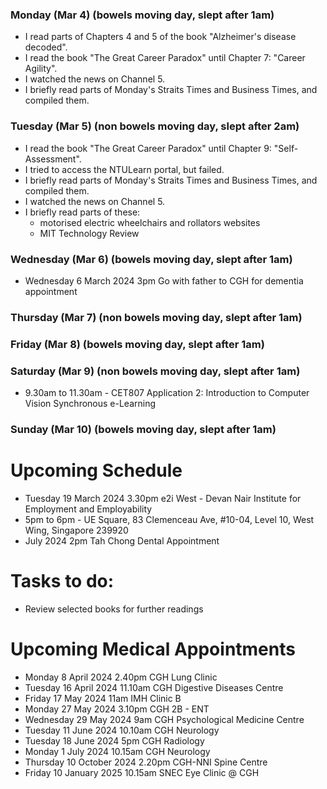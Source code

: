 ### Monday (Mar 4) (bowels moving day, slept after 1am)
- I read parts of Chapters 4 and 5 of the book "Alzheimer's disease decoded".
- I read the book "The Great Career Paradox" until Chapter 7: "Career Agility".
- I watched the news on Channel 5.
- I briefly read parts of Monday's Straits Times and Business Times, and compiled them.

### Tuesday (Mar 5) (non bowels moving day, slept after 2am)
- I read the book "The Great Career Paradox" until Chapter 9: "Self-Assessment".
- I tried to access the NTULearn portal, but failed.
- I briefly read parts of Monday's Straits Times and Business Times, and compiled them.
- I watched the news on Channel 5.
- I briefly read parts of these:
    - motorised electric wheelchairs and rollators websites
    - MIT Technology Review

### Wednesday (Mar 6) (bowels moving day, slept after 1am)
- Wednesday 6 March 2024 3pm Go with father to CGH for dementia appointment


### Thursday (Mar 7) (non bowels moving day, slept after 1am)


### Friday (Mar 8) (bowels moving day, slept after 1am)


### Saturday (Mar 9) (non bowels moving day, slept after 1am)
- 9.30am to 11.30am - CET807 Application 2: Introduction to Computer Vision Synchronous e-Learning


### Sunday (Mar 10) (bowels moving day, slept after 1am)




# Upcoming Schedule
- Tuesday 19 March 2024 3.30pm e2i West - Devan Nair Institute for Employment and Employability
- 5pm to 6pm - UE Square, 83 Clemenceau Ave, #10-04, Level 10, West Wing, Singapore 239920
- July 2024 2pm Tah Chong Dental Appointment

# Tasks to do:
- Review selected books for further readings

# Upcoming Medical Appointments
- Monday 8 April 2024 2.40pm CGH Lung Clinic
- Tuesday 16 April 2024 11.10am CGH Digestive Diseases Centre
- Friday 17 May 2024 11am IMH Clinic B
- Monday 27 May 2024 3.10pm CGH 2B - ENT
- Wednesday 29 May 2024 9am CGH Psychological Medicine Centre
- Tuesday 11 June 2024 10.10am CGH Neurology
- Tuesday 18 June 2024 5pm CGH Radiology
- Monday 1 July 2024 10.15am CGH Neurology
- Thursday 10 October 2024 2.20pm CGH-NNI Spine Centre
- Friday 10 January 2025 10.15am SNEC Eye Clinic @ CGH
